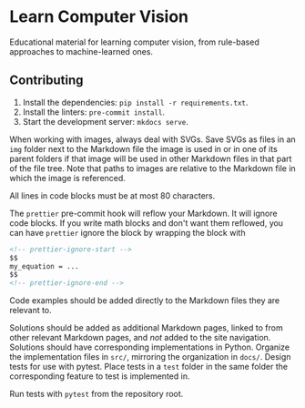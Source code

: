 # Learn Computer Vision

Educational material for learning computer vision, from rule-based approaches to
machine-learned ones.

## Contributing

1. Install the dependencies: `pip install -r requirements.txt`.
2. Install the linters: `pre-commit install`.
3. Start the development server: `mkdocs serve`.

When working with images, always deal with SVGs. Save SVGs as files in an `img`
folder next to the Markdown file the image is used in or in one of its parent
folders if that image will be used in other Markdown files in that part of the
file tree. Note that paths to images are relative to the Markdown file in which
the image is referenced.

All lines in code blocks must be at most 80 characters.

The `prettier` pre-commit hook will reflow your Markdown. It will ignore code
blocks. If you write math blocks and don't want them reflowed, you can have
`prettier` ignore the block by wrapping the block with

```md
<!-- prettier-ignore-start -->
$$
my_equation = ...
$$
<!-- prettier-ignore-end -->
```

Code examples should be added directly to the Markdown files they are relevant
to.

Solutions should be added as additional Markdown pages, linked to from other
relevant Markdown pages, and _not_ added to the site navigation. Solutions
should have corresponding implementations in Python. Organize the implementation
files in `src/`, mirroring the organization in `docs/`. Design tests for use
with pytest. Place tests in a `test` folder in the same folder the corresponding
feature to test is implemented in.

Run tests with `pytest` from the repository root.
